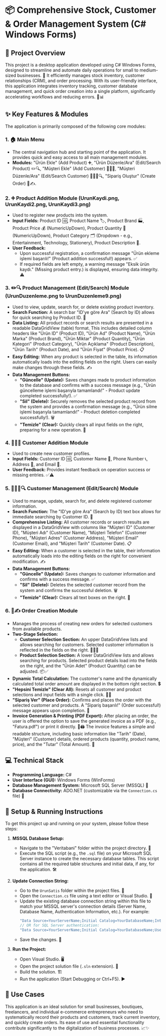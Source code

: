 # 📦 Comprehensive Stock, Customer & Order Management System (C\# Windows Forms)

## 🌟 Project Overview

This project is a desktop application developed using C\# Windows Forms, designed to streamline and automate daily operations for small to medium-sized businesses. 🏪 It efficiently manages stock inventory, customer relationships (CRM), and order processing. With its user-friendly interface, this application integrates inventory tracking, customer database management, and quick order creation into a single platform, significantly accelerating workflows and reducing errors. 🚀📊

## ✨ Key Features & Modules

The application is primarily composed of the following core modules:

### 1\. 🏠 Main Menu

  * The central navigation hub and starting point of the application. It provides quick and easy access to all main management modules.
  * **Modules:** "Ürün Ekle" (Add Product) ➕, "Ürün Düzenle/Ara" (Edit/Search Product) ✏️🔍, "Müşteri Ekle" (Add Customer) 🧑‍🤝‍➕, "Müşteri Düzenle/Ara" (Edit/Search Customer) 🧑‍🤝‍✏️🔍, "Sipariş Oluştur" (Create Order) 🛒✍️.

### 2\. ➕ Product Addition Module (UrunKaydi.png, UrunKaydi2.png, UrunKaydi3.png)

  * Used to register new products into the system.
  * **Input Fields:** Product ID 🆔, Product Name 🏷️, Product Brand 🏭, Product Price 💰 (NumericUpDown), Product Quantity 🔢 (NumericUpDown), Product Category 🗂️ (Dropdown - e.g., Entertainment, Technology, Stationery), Product Description 📝.
  * **User Feedback:**
      * Upon successful registration, a confirmation message "Ürün ekleme işlemi başarılı\!" (Product addition successful\!) appears. ✅
      * If required fields are left empty, a warning message "Eksik ürün kaydı." (Missing product entry.) is displayed, ensuring data integrity. ⚠️

### 3\. ✏️🔍 Product Management (Edit/Search) Module (UrunDuzenleme.png to UrunDuzenleme9.png)

  * Used to view, update, search for, or delete existing product inventory.
  * **Search Function:** A search bar "ID'ye göre Ara" (Search by ID) allows for quick searching by Product ID. 🔎
  * **Data Listing:** All product records or search results are presented in a readable DataGridView (table) format. This includes detailed column headers like "Ürün ID" (Product ID), "Ürün Ad" (Product Name), "Ürün Marka" (Product Brand), "Ürün Miktar" (Product Quantity), "Ürün Kategori" (Product Category), "Ürün Açıklama" (Product Description), "Ürün Tarih" (Product Date), and "Ürün Fiyat" (Product Price). 📋
  * **Easy Editing:** When any product is selected in the table, its information automatically loads into the editing fields on the right. Users can easily make changes through these fields. ✍️
  * **Data Management Buttons:**
      * **"Güncelle" (Update):** Saves changes made to product information to the database and confirms with a success message (e.g., "Ürün güncelleme işlemi başarıyla tamamlandı\!" - Product update completed successfully\!). ✅
      * **"Sil" (Delete):** Securely removes the selected product record from the system and provides a confirmation message (e.g., "Ürün silme işlemi başarıyla tamamlandı\!" - Product deletion completed successfully\!). 🗑️
      * **"Temizle" (Clear):** Quickly clears all input fields on the right, preparing for a new operation. 🧹

### 4\. 🧑‍🤝‍➕ Customer Addition Module

  * Used to create new customer profiles.
  * **Input Fields:** Customer ID 🆔, Customer Name 👤, Phone Number 📞, Address 📍, and Email 📧.
  * **User Feedback:** Provides instant feedback on operation success or missing entries. ✅⚠️

### 5\. 🧑‍🤝‍✏️🔍 Customer Management (Edit/Search) Module

  * Used to manage, update, search for, and delete registered customer information.
  * **Search Function:** The "ID'ye göre Ara" (Search by ID) text box allows for immediate searching by Customer ID. 🔎
  * **Comprehensive Listing:** All customer records or search results are displayed in a DataGridView with columns like "Müşteri ID" (Customer ID), "Müşteri Adı" (Customer Name), "Müşteri Telefon" (Customer Phone), "Müşteri Adres" (Customer Address), "Müşteri Email" (Customer Email), and "Müşteri Tarih" (Customer Date). 📋
  * **Easy Editing:** When a customer is selected in the table, their information automatically loads into the editing fields on the right for convenient modification. ✍️
  * **Data Management Buttons:**
      * **"Güncelle" (Update):** Saves changes to customer information and confirms with a success message. ✅
      * **"Sil" (Delete):** Deletes the selected customer record from the system and confirms the successful deletion. 🗑️
      * **"Temizle" (Clear):** Clears all text boxes on the right. 🧹

### 6\. 🛒✍️ Order Creation Module

  * Manages the process of creating new orders for selected customers from available products.
  * **Two-Stage Selection:**
      * **Customer Selection Section:** An upper DataGridView lists and allows searching for customers. Selected customer information is reflected in the fields on the right. 🧑‍🤝‍✅
      * **Product Selection Section:** A lower DataGridView lists and allows searching for products. Selected product details load into the fields on the right, and the "Ürün Adet" (Product Quantity) can be adjusted. 📦✅
  * **Dynamic Total Calculation:** The customer's name and the dynamically calculated total order amount are displayed in the bottom right section. 💲
  * **"Hepsini Temizle" (Clear All):** Resets all customer and product selections and input fields with a single click. 🧹🔄
  * **"Sipariş Ver" (Place Order):** Confirms and places the order with the selected customer and products. A "Sipariş başarılı\!" (Order successful\!) message appears upon completion. 🎉
  * **Invoice Generation & Printing (PDF Export):** After placing an order, the user is offered the option to save the generated invoice as a PDF (e.g., "Fatura.pdf") or print it directly. 📄🖨️ The invoice features a simple and readable structure, including basic information like "Tarih" (Date), "Müşteri" (Customer) details, ordered products (quantity, product name, price), and the "Tutar" (Total Amount). 🧾

## 💻 Technical Stack

  * **Programming Language:** C\#
  * **User Interface (GUI):** Windows Forms (WinForms)
  * **Database Management System:** Microsoft SQL Server (MSSQL) 💾
  * **Database Connectivity:** ADO.NET (customizable via the `Connection.cs` file) 🔗

## 🚀 Setup & Running Instructions

To get this project up and running on your system, please follow these steps:

1.  **MSSQL Database Setup:**

      * Navigate to the "Veritabani" folder within the project directory. 📁
      * Execute the SQL script (e.g., the `.sql` file) on your Microsoft SQL Server instance to create the necessary database tables. This script contains all the required table structures and initial data, if any, for the application. 🛠️

2.  **Update Connection String:**

      * Go to the `UrunSatis` folder within the project files. 📂
      * Open the `Connection.cs` file using a text editor or Visual Studio. 📝
      * Update the existing database connection string within this file to match your MSSQL server's connection details (Server Name, Database Name, Authentication Information, etc.). For example:
        ```csharp
        "Data Source=YourServerName;Initial Catalog=YourDatabaseName;Integrated Security=True;" 
        // OR for SQL Server authentication:
        "Data Source=YourServerName;Initial Catalog=YourDatabaseName;User ID=YourUsername;Password=YourPassword;"
        ```
      * Save the changes. 💾

3.  **Run the Project:**

      * Open Visual Studio. 🖥️
      * Open the project solution file (`.sln` extension). 📂
      * Build the solution. 🏗️
      * Run the application (Start Debugging or Ctrl+F5). ▶️

## 🎯 Use Cases

This application is an ideal solution for small businesses, boutiques, freelancers, and individual e-commerce entrepreneurs who need to systematically record their products and customers, track current inventory, and quickly create orders. Its ease of use and essential functionality contribute significantly to the digitalization of business processes. 📈✨
